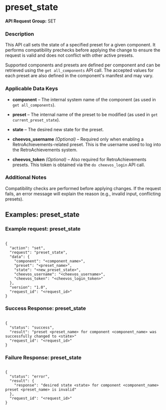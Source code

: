 # preset_state

**API Request Group:** SET

### Description

This API call sets the state of a specified preset for a given component. It performs compatibility prechecks before applying the change to ensure the request is valid and does not conflict with other active presets.

Supported components and presets are defined per component and can be retrieved using the `get all_components` API call. The accepted values for each preset are also defined in the component's manifest and may vary.

### Applicable Data Keys

- **component** – The internal system name of the component (as used in `get all_components`).

- **preset** – The internal name of the preset to be modified (as used in `get current_preset_state`).

- **state** – The desired new state for the preset.

- **cheevos_username** *(Optional)* – Required only when enabling a RetroAchievements-related 
preset. This is the username used to log into the RetroAchievements system.

- **cheevos_token** *(Optional)* – Also required for RetroAchievements presets. This token is obtained via the `do cheevos_login` API call.


### Additional Notes

Compatibility checks are performed before applying changes. If the request fails, an error message will explain the reason (e.g., invalid input, conflicting presets).

## Examples: preset_state

### Example request: preset_state

```

{
  "action": "set",
  "request": "preset_state",
  "data": {
    "component": "<component_name>",
    "preset": "<preset_name>",
    "state": "<new_preset_state>",
    "cheevos_username": "<cheevos_username>",
    "cheevos_token": "<cheevos_login_token>"
  },
  "version": "1.0",
  "request_id": "<request_id>"
}

```

### Success Response: preset_state


```

{
  "status": "success",
  "result": "preset <preset_name> for component <component_name> was successfully changed to <state>"
  "request_id": "<request_id>"
}

```

### Failure Response: preset_state


```

{
  "status": "error",
  "result": {
    "response": "desired state <state> for component <component_name> preset <preset_name> is invalid"
  },
  "request_id": "<request_id>"
}

```

